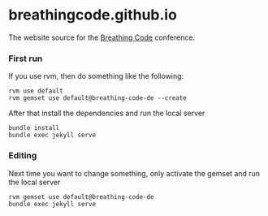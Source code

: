 breathingcode.github.io
=======================

The website source for the [Breathing Code](http://breathing-code.de)
conference.

### First run

If you use rvm, then do something like the following:
```shell
rvm use default
rvm gemset use default@breathing-code-de --create
```

After that install the dependencies and run the local server
```shell
bundle install
bundle exec jekyll serve
```

### Editing 

Next time you want to change something, only activate the gemset and run the
local server

```shell
rvm gemset use default@breathing-code-de 
bundle exec jekyll serve
```
